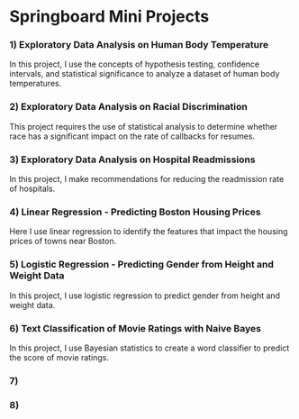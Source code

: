 # Springboard Mini Projects

### 1) Exploratory Data Analysis on Human Body Temperature
In this project, I use the concepts of hypothesis testing, confidence intervals, and statistical significance to analyze a dataset of human body temperatures.
### 2) Exploratory Data Analysis on Racial Discrimination
This project requires the use of statistical analysis to determine whether race has a significant impact on the rate of callbacks for resumes.
### 3) Exploratory Data Analysis on Hospital Readmissions
In this project, I make recommendations for reducing the readmission rate of hospitals.
### 4) Linear Regression - Predicting Boston Housing Prices
Here I use linear regression to identify the features that impact the housing prices of towns near Boston.
### 5) Logistic Regression - Predicting Gender from Height and Weight Data
In this project, I use logistic regression to predict gender from height and weight data.
### 6) Text Classification of Movie Ratings with Naive Bayes
In this project, I use Bayesian statistics to create a word classifier to predict the score of movie ratings.
### 7) 

### 8) 
